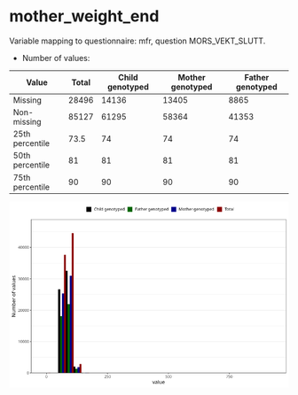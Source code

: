 # mother_weight_end
Variable mapping to questionnaire: mfr, question MORS_VEKT_SLUTT.
- Number of values:

| Value | Total | Child genotyped | Mother genotyped | Father genotyped |
| ----- | ----- | --------------- | ---------------- | ---------------- |
| Missing | 28496 | 14136 | 13405 | 8865 |
| Non-missing | 85127 | 61295 | 58364 | 41353 |
| 25th percentile | 73.5 | 74 | 74 | 74 |
| 50th percentile | 81 | 81 | 81 | 81 |
| 75th percentile | 90 | 90 | 90 | 90 |



![](mother_weight_end_n.png)



